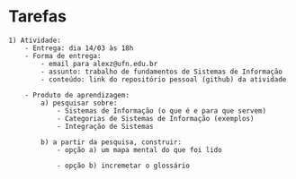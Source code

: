 # Tarefas
    1) Atividade:
        - Entrega: dia 14/03 às 18h
        - Forma de entrega: 
            - email para alexz@ufn.edu.br
            - assunto: trabalho de fundamentos de Sistemas de Informação
            - conteúdo: link do repositório pessoal (github) da atividade

        - Produto de aprendizagem:
            a) pesquisar sobre:
                - Sistemas de Informação (o que é e para que servem)
                - Categorias de Sistemas de Informação (exemplos)
                - Integração de Sistemas

            b) a partir da pesquisa, construir:
                - opção a) um mapa mental do que foi lido
                
                - opção b) incremetar o glossário
